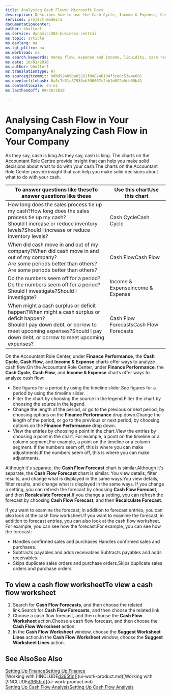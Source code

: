 ```yaml
---
title: Analysing Cash Flows| Microsoft Docs
description: Describes how to use the Cash Cycle, Income & Expense, Cash Flow, and Cash Flow Forecast charts to analyze the past and future flow of money in and out of your company.
services: project-madeira
documentationcenter: 
author: bholtorf
ms.service: dynamics365-business-central
ms.topic: article
ms.devlang: na
ms.tgt_pltfrm: na
ms.workload: na
ms.search.keywords: money flow, expense and income, liquidity, cash receipts minus cash payments, Cartera
ms.date: 10/01/2018
ms.author: bholtorf
ms.translationtype: HT
ms.sourcegitcommit: 9dbd92409ba02281f008246194f3ce0c53e4e001
ms.openlocfilehash: 0a5c7d31c87938eb398607c2bb1d622b9cb69b41
ms.contentlocale: en-nz
ms.lasthandoff: 09/28/2018

---
```

# <a name="analyzing-cash-flow-in-your-company"></a><span data-ttu-id="be674-103">Analysing Cash Flow in Your Company</span><span class="sxs-lookup"><span data-stu-id="be674-103">Analyzing Cash Flow in Your Company</span></span>
<span data-ttu-id="be674-104">As they say, cash is king.</span><span class="sxs-lookup"><span data-stu-id="be674-104">As they say, cash is king.</span></span> <span data-ttu-id="be674-105">The charts on the Accountant Role Centre provide insight that can help you make solid decisions about what to do with your cash.</span><span class="sxs-lookup"><span data-stu-id="be674-105">The charts on the Accountant Role Center provide insight that can help you make solid decisions about what to do with your cash.</span></span>  

| <span data-ttu-id="be674-106">To answer questions like these</span><span class="sxs-lookup"><span data-stu-id="be674-106">To answer questions like these</span></span> | <span data-ttu-id="be674-107">Use this chart</span><span class="sxs-lookup"><span data-stu-id="be674-107">Use this chart</span></span> |
| --- | --- |
| <span data-ttu-id="be674-108">How long does the sales process tie up my cash?</span><span class="sxs-lookup"><span data-stu-id="be674-108">How long does the sales process tie up my cash?</span></span></br> <span data-ttu-id="be674-109">Should I increase or reduce inventory levels?</span><span class="sxs-lookup"><span data-stu-id="be674-109">Should I increase or reduce inventory levels?</span></span> |<span data-ttu-id="be674-110">Cash Cycle</span><span class="sxs-lookup"><span data-stu-id="be674-110">Cash Cycle</span></span> |
| <span data-ttu-id="be674-111">When did cash move in and out of my company?</span><span class="sxs-lookup"><span data-stu-id="be674-111">When did cash move in and out of my company?</span></span></br> <span data-ttu-id="be674-112">Are some periods better than others?</span><span class="sxs-lookup"><span data-stu-id="be674-112">Are some periods better than others?</span></span> |<span data-ttu-id="be674-113">Cash Flow</span><span class="sxs-lookup"><span data-stu-id="be674-113">Cash Flow</span></span> |
| <span data-ttu-id="be674-114">Do the numbers seem off for a period?</span><span class="sxs-lookup"><span data-stu-id="be674-114">Do the numbers seem off for a period?</span></span></br> <span data-ttu-id="be674-115">Should I investigate?</span><span class="sxs-lookup"><span data-stu-id="be674-115">Should I investigate?</span></span> |<span data-ttu-id="be674-116">Income & Expense</span><span class="sxs-lookup"><span data-stu-id="be674-116">Income & Expense</span></span> |
| <span data-ttu-id="be674-117">When might a cash surplus or deficit happen?</span><span class="sxs-lookup"><span data-stu-id="be674-117">When might a cash surplus or deficit happen?</span></span></br> <span data-ttu-id="be674-118">Should I pay down debt, or borrow to meet upcoming expenses?</span><span class="sxs-lookup"><span data-stu-id="be674-118">Should I pay down debt, or borrow to meet upcoming expenses?</span></span> |<span data-ttu-id="be674-119">Cash Flow Forecasts</span><span class="sxs-lookup"><span data-stu-id="be674-119">Cash Flow Forecasts</span></span> |

<span data-ttu-id="be674-120">On the Accountant Role Center, under **Finance Performance**, the **Cash Cycle**, **Cash Flow**, and **Income & Expense** charts offer ways to analyze cash flow:</span><span class="sxs-lookup"><span data-stu-id="be674-120">On the Accountant Role Center, under **Finance Performance**, the **Cash Cycle**, **Cash Flow**, and **Income & Expense** charts offer ways to analyze cash flow:</span></span>  

* <span data-ttu-id="be674-121">See figures for a period by using the timeline slider.</span><span class="sxs-lookup"><span data-stu-id="be674-121">See figures for a period by using the timeline slider.</span></span>  
* <span data-ttu-id="be674-122">Filter the chart by choosing the source in the legend.</span><span class="sxs-lookup"><span data-stu-id="be674-122">Filter the chart by choosing the source in the legend.</span></span>  
* <span data-ttu-id="be674-123">Change the length of the period, or go to the previous or next period, by choosing options on the **Finance Performance** drop down.</span><span class="sxs-lookup"><span data-stu-id="be674-123">Change the length of the period, or go to the previous or next period, by choosing options on the **Finance Performance** drop down.</span></span>  
* <span data-ttu-id="be674-124">View the entries by choosing a point in the chart.</span><span class="sxs-lookup"><span data-stu-id="be674-124">View the entries by choosing a point in the chart.</span></span> <span data-ttu-id="be674-125">For example, a point on the timeline or a column segment.</span><span class="sxs-lookup"><span data-stu-id="be674-125">For example, a point on the timeline or a column segment.</span></span> <span data-ttu-id="be674-126">If the numbers seem off, this is where you can make adjustments.</span><span class="sxs-lookup"><span data-stu-id="be674-126">If the numbers seem off, this is where you can make adjustments.</span></span>  

<span data-ttu-id="be674-127">Although it's separate, the **Cash Flow Forecast** chart is similar.</span><span class="sxs-lookup"><span data-stu-id="be674-127">Although it's separate, the **Cash Flow Forecast** chart is similar.</span></span> <span data-ttu-id="be674-128">You view details, filter results, and change what is displayed in the same ways.</span><span class="sxs-lookup"><span data-stu-id="be674-128">You view details, filter results, and change what is displayed in the same ways.</span></span> <span data-ttu-id="be674-129">If you change a setting, you can refresh the forecast by choosing **Cash Flow Forecast**, and then **Recalculate Forecast**.</span><span class="sxs-lookup"><span data-stu-id="be674-129">If you change a setting, you can refresh the forecast by choosing **Cash Flow Forecast**, and then **Recalculate Forecast**.</span></span>

<span data-ttu-id="be674-130">If you want to examine the forecast, in addition to forecast entries, you can also look at the cash flow worksheet.</span><span class="sxs-lookup"><span data-stu-id="be674-130">If you want to examine the forecast, in addition to forecast entries, you can also look at the cash flow worksheet.</span></span> <span data-ttu-id="be674-131">For example, you can see how the forecast:</span><span class="sxs-lookup"><span data-stu-id="be674-131">For example, you can see how the forecast:</span></span>

* <span data-ttu-id="be674-132">Handles confirmed sales and purchases.</span><span class="sxs-lookup"><span data-stu-id="be674-132">Handles confirmed sales and purchases.</span></span>  
* <span data-ttu-id="be674-133">Subtracts payables and adds receivables.</span><span class="sxs-lookup"><span data-stu-id="be674-133">Subtracts payables and adds receivables.</span></span>  
* <span data-ttu-id="be674-134">Skips duplicate sales orders and purchase orders.</span><span class="sxs-lookup"><span data-stu-id="be674-134">Skips duplicate sales orders and purchase orders.</span></span>  

## <a name="to-view-a-cash-flow-worksheet"></a><span data-ttu-id="be674-135">To view a cash flow worksheet</span><span class="sxs-lookup"><span data-stu-id="be674-135">To view a cash flow worksheet</span></span>
1. <span data-ttu-id="be674-136">Search for **Cash Flow Forecasts**, and then choose the related link.</span><span class="sxs-lookup"><span data-stu-id="be674-136">Search for **Cash Flow Forecasts**, and then choose the related link.</span></span>  
2. <span data-ttu-id="be674-137">Choose a cash flow forecast, and then choose the **Cash Flow Worksheet** action.</span><span class="sxs-lookup"><span data-stu-id="be674-137">Choose a cash flow forecast, and then choose the **Cash Flow Worksheet** action.</span></span>  
3. <span data-ttu-id="be674-138">In the **Cash Flow Worksheet** window, choose the **Suggest Worksheet Lines** action.</span><span class="sxs-lookup"><span data-stu-id="be674-138">In the **Cash Flow Worksheet** window, choose the **Suggest Worksheet Lines** action.</span></span>  

## <a name="see-also"></a><span data-ttu-id="be674-139">See Also</span><span class="sxs-lookup"><span data-stu-id="be674-139">See Also</span></span>
[<span data-ttu-id="be674-140">Setting Up Finance</span><span class="sxs-lookup"><span data-stu-id="be674-140">Setting Up Finance</span></span>](finance-setup-finance.md)  
<span data-ttu-id="be674-141">[Working with [!INCLUDE[d365fin](includes/d365fin_md.md)]](ui-work-product.md)</span><span class="sxs-lookup"><span data-stu-id="be674-141">[Working with [!INCLUDE[d365fin](includes/d365fin_md.md)]](ui-work-product.md)</span></span>  
[<span data-ttu-id="be674-142">Setting Up Cash Flow Analysis</span><span class="sxs-lookup"><span data-stu-id="be674-142">Setting Up Cash Flow Analysis</span></span>](finance-setup-cash-flow-analyses.md)  

